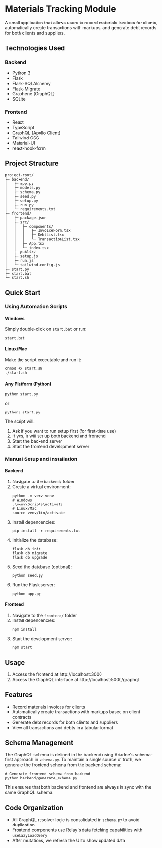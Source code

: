 # Materials Tracking Module

A small application that allows users to record materials invoices for clients, automatically create transactions with markups, and generate debt records for both clients and suppliers.

## Technologies Used

### Backend
- Python 3
- Flask
- Flask-SQLAlchemy
- Flask-Migrate
- Graphene (GraphQL)
- SQLite

### Frontend
- React
- TypeScript
- GraphQL (Apollo Client)
- Tailwind CSS
- Material-UI
- react-hook-form

## Project Structure

```
project-root/
├─ backend/
│   ├─ app.py
│   ├─ models.py
│   ├─ schema.py
│   ├─ seed.py
│   ├─ setup.py
│   ├─ run.py
│   └─ requirements.txt
├─ frontend/
│   ├─ package.json
│   ├─ src/
│   │   ├─ components/
│   │   │   ├─ InvoiceForm.tsx
│   │   │   ├─ DebtList.tsx
│   │   │   └─ TransactionList.tsx
│   │   ├─ App.tsx
│   │   └─ index.tsx
│   ├─ public/
│   ├─ setup.js
│   ├─ run.js
│   └─ tailwind.config.js
├─ start.py
├─ start.bat
└─ start.sh
```

## Quick Start

### Using Automation Scripts

#### Windows
Simply double-click on `start.bat` or run:
```
start.bat
```

#### Linux/Mac
Make the script executable and run it:
```
chmod +x start.sh
./start.sh
```

#### Any Platform (Python)
```
python start.py
```
or
```
python3 start.py
```

The script will:
1. Ask if you want to run setup first (for first-time use)
2. If yes, it will set up both backend and frontend
3. Start the backend server
4. Start the frontend development server

### Manual Setup and Installation

#### Backend

1. Navigate to the `backend/` folder
2. Create a virtual environment:
   ```
   python -m venv venv
   # Windows
   .\venv\Scripts\activate
   # Linux/Mac
   source venv/bin/activate
   ```
3. Install dependencies:
   ```
   pip install -r requirements.txt
   ```
4. Initialize the database:
   ```
   flask db init
   flask db migrate
   flask db upgrade
   ```
5. Seed the database (optional):
   ```
   python seed.py
   ```
6. Run the Flask server:
   ```
   python app.py
   ```

#### Frontend

1. Navigate to the `frontend/` folder
2. Install dependencies:
   ```
   npm install
   ```
3. Start the development server:
   ```
   npm start
   ```

## Usage

1. Access the frontend at http://localhost:3000
2. Access the GraphQL interface at http://localhost:5000/graphql

## Features

- Record materials invoices for clients
- Automatically create transactions with markups based on client contracts
- Generate debt records for both clients and suppliers
- View all transactions and debts in a tabular format 

## Schema Management

The GraphQL schema is defined in the backend using Ariadne's schema-first approach in `schema.py`. 
To maintain a single source of truth, we generate the frontend schema from the backend schema:

```
# Generate frontend schema from backend
python backend/generate_schema.py
```

This ensures that both backend and frontend are always in sync with the same GraphQL schema.

## Code Organization

- All GraphQL resolver logic is consolidated in `schema.py` to avoid duplication
- Frontend components use Relay's data fetching capabilities with `useLazyLoadQuery`
- After mutations, we refresh the UI to show updated data 